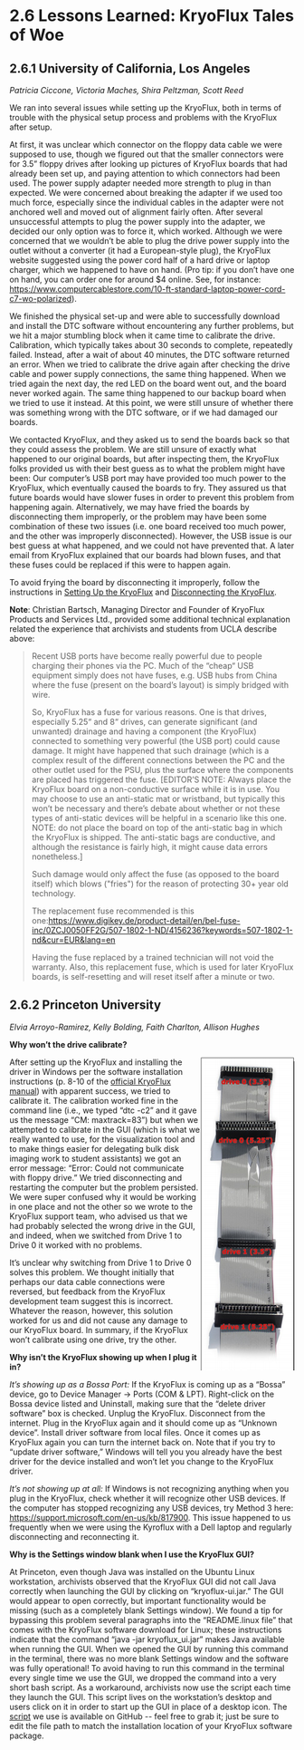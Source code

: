 # 2.6 Lessons Learned: KryoFlux Tales of Woe

## 2.6.1 University of California, Los Angeles

*Patricia Ciccone, Victoria Maches, Shira Peltzman, Scott Reed*

We ran into several issues while setting up the KryoFlux, both in terms of trouble with the physical setup process and problems with the KryoFlux after setup. 

At first, it was unclear which connector on the floppy data cable we were supposed to use, though we figured out that the smaller connectors were for 3.5” floppy drives after looking up pictures of KryoFlux boards that had already been set up, and paying attention to which connectors had been used. The power supply adapter needed more strength to plug in than expected. We were concerned about breaking the adapter if we used too much force, especially since the individual cables in the adapter were not anchored well and moved out of alignment fairly often. After several unsuccessful attempts to plug the power supply into the adapter, we decided our only option was to force it, which worked. Although we were concerned that we wouldn’t be able to plug the drive power supply into the outlet without a converter (it had a European-style plug), the KryoFlux website suggested using the power cord half of a hard drive or laptop charger, which we happened to have on hand. (Pro tip: if you don’t have one on hand, you can order one for around $4 online. See, for instance: https://www.computercablestore.com/10-ft-standard-laptop-power-cord-c7-wo-polarized).

We finished the physical set-up and were able to successfully download and install the DTC software without encountering any further problems, but we hit a major stumbling block when it came time to calibrate the drive. Calibration, which typically takes about 30 seconds to complete, repeatedly failed. Instead, after a wait of about 40 minutes, the DTC software returned an error. When we tried to calibrate the drive again after checking the drive cable and power supply connections, the same thing happened. When we tried again the next day, the red LED on the board went out, and the board never worked again. The same thing happened to our backup board when we tried to use it instead. At this point, we were still unsure of whether there was something wrong with the DTC software, or if we had damaged our boards. 

We contacted KryoFlux, and they asked us to send the boards back so that they could assess the problem. We are still unsure of exactly what happened to our original boards, but after inspecting them, the KryoFlux folks provided us with their best guess as to what the problem might have been: Our computer’s USB port may have provided too much power to the KryoFlux, which eventually caused the boards to fry. They assured us that future boards would have slower fuses in order to prevent this problem from happening again. Alternatively, we may have fried the boards by disconnecting them improperly, or the problem may have been some combination of these two issues (i.e. one board received too much power, and the other was improperly disconnected). However, the USB issue is our best guess at what happened, and we could not have prevented that. A later email from KryoFlux explained that our boards had blown fuses, and that these fuses could be replaced if this were to happen again.

To avoid frying the board by disconnecting it improperly, follow the instructions in [Setting Up the KryoFlux](https://github.com/archivistsguidetokryoflux/archivists-guide-to-kryoflux/blob/master/1%20PART%20ONE%20Getting%20Started/1.1%20SET-UP%20AND%20INSTALLATION/README.md#114-setting-up-the-kryoflux) and [Disconnecting the KryoFlux](https://github.com/archivistsguidetokryoflux/archivists-guide-to-kryoflux/blob/master/1%20PART%20ONE%20Getting%20Started/1.1%20SET-UP%20AND%20INSTALLATION/README.md#115-disconnecting-the-kryoflux).

**Note**: Christian Bartsch, Managing Director and Founder of KryoFlux Products and Services Ltd., provided some additional technical explanation related the experience that archivists and students from UCLA describe above:

> Recent USB ports have become really powerful due to people charging their phones via the PC. Much of the  “cheap“ USB equipment simply does not have fuses, e.g. USB hubs from China where the fuse (present on the board’s layout) is simply bridged with wire.
> 
> So, KryoFlux has a fuse for various reasons. One is that drives, especially 5.25“ and 8“ drives, can generate significant (and unwanted) drainage and having a component (the KryoFlux) connected to something very powerful (the USB port) could cause damage. It might have happened that such drainage (which is a complex result of the different connections between the PC and the other outlet used for the PSU, plus the surface where the components are placed has triggered the fuse. [EDITOR’S NOTE: Always place the KryoFlux board on a non-conductive surface while it is in use. You may choose to use an anti-static mat or wristband, but typically this won’t be necessary and there’s debate about whether or not these types of anti-static devices will be helpful in a scenario like this one. NOTE: do not place the board on top of the anti-static bag in which the KryoFlux is shipped. The anti-static bags are conductive, and although the resistance is fairly high, it might cause data errors nonetheless.]
> 
> Such damage would only affect the fuse (as opposed to the board itself) which blows ("fries") for the reason of protecting 30+ year old technology. 
> 
> The replacement fuse recommended is this one:https://www.digikey.de/product-detail/en/bel-fuse-inc/0ZCJ0050FF2G/507-1802-1-ND/4156236?keywords=507-1802-1-nd&cur=EUR&lang=en
> 
> Having the fuse replaced by a trained technician will not void the warranty. Also, this replacement fuse, which is used for later KryoFlux boards, is self-resetting and will reset itself after a minute or two.

<a id="princetonuniversity"></a>
## 2.6.2 Princeton University

*Elvia Arroyo-Ramirez, Kelly Bolding, Faith Charlton, Allison Hughes*

**Why won’t the drive calibrate?**

<img align="right" src="images/lessons-learned-figure01.PNG">

After setting up the KryoFlux and installing the driver in Windows per the software installation instructions (p. 8-10 of the <a href="http://www.kryoflux.com/download/kryoflux_manual.pdf">official KryoFlux manual</a>) with apparent success, we tried to calibrate it. The calibration worked fine in the command line (i.e., we typed “dtc -c2” and it gave us the message “CM: maxtrack=83”) but when we attempted to calibrate in the GUI (which is what we really wanted to use, for the visualization tool and to make things easier for delegating bulk disk imaging work to student assistants) we got an error message: “Error: Could not communicate with floppy drive.”  We tried disconnecting and restarting the computer but the problem persisted. We were super confused why it would be working in one place and not the other so we wrote to the KryoFlux support team, who advised us that we had probably selected the wrong drive in the GUI, and indeed, when we switched from Drive 1 to Drive 0 it worked with no problems.

It’s unclear why switching from Drive 1 to Drive 0 solves this problem. We thought initially that perhaps our data cable connections were reversed, but feedback from the KryoFlux development team suggest this is incorrect. Whatever the reason, however, this solution worked for us and did not cause any damage to our KryoFlux board. In summary, if the KryoFlux won’t calibrate using one drive, try the other.

**Why isn’t the KryoFlux showing up when I plug it in?**

*It’s showing up as a Bossa Port:*
If the KryoFlux is coming up as a “Bossa” device, go to Device Manager -> Ports (COM & LPT). Right-click on the Bossa device listed and Uninstall, making sure that the “delete driver software” box is checked. Unplug the KryoFlux. Disconnect from the internet. Plug in the KryoFlux again and it should come up as “Unknown device”. Install driver software from local files. Once it comes up as KryoFlux again you can turn the internet back on. Note that if you try to “update driver software,”  Windows will tell you you already have the best driver for the device installed and won’t let you change to the KryoFlux driver.

*It’s not showing up at all:*
If Windows is not recognizing anything when you plug in the KryoFlux, check whether it will recognize other USB devices. If the computer has stopped recognizing any USB devices, try Method 3 here: https://support.microsoft.com/en-us/kb/817900. This issue happened to us frequently when we were using the Kyroflux with a Dell laptop and regularly disconnecting and reconnecting it.

**Why is the Settings window blank when I use the KryoFlux GUI?**
 
At Princeton, even though Java was installed on the Ubuntu Linux workstation, archivists observed that the KryoFlux GUI did not call Java correctly when launching the GUI by clicking on “kryoflux-ui.jar.” The GUI would appear to open correctly, but important functionality would be missing (such as a completely blank Settings window). We found a tip for bypassing this problem several paragraphs into the “README.linux file” that comes with the KryoFlux software download for Linux; these instructions indicate that the command “java -jar kryoflux_ui.jar” makes Java available when running the GUI. When we opened the GUI by running this command in the terminal, there was no more blank Settings window and the software was fully operational! To avoid having to run this command in the terminal every single time we use the GUI, we dropped the command into a very short bash script. As a workaround, archivists now use the script each time they launch the GUI. This script lives on the workstation’s desktop and users click on it in order to start up the GUI in place of a desktop icon. The [script](https://github.com/kellybolding/scripts/blob/master/run-kryoflux-gui.sh) we use is available on GitHub -- feel free to grab it; just be sure to edit the file path to match the installation location of your KryoFlux software package.
